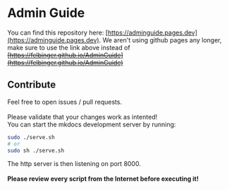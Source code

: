 # Admin Guide
You can find this repository here: [https://adminguide.pages.dev](https://adminguide.pages.dev).
We aren't using github pages any longer, make sure to use the link above instead of ~~[https://felbinger.github.io/AdminGuide](https://felbinger.github.io/AdminGuide)~~

## Contribute
Feel free to open issues / pull requests.
<br>
<br>
Please validate that your changes work as intented!
<br>
You can start the mkdocs development server by running:
```bash
sudo ./serve.sh
# or
sudo sh ./serve.sh
```
The http server is then listening on port 8000.
<br>
<br>
**Please review every script from the Internet before executing it!**
